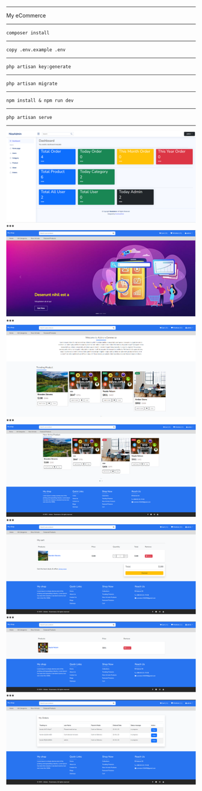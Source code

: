 ***

My eCommerce 
 

***
```
composer install  
```
***
```
copy .env.example .env 
```
***
```
php artisan key:generate 
```
***
```
php artisan migrate 
```
***
```
npm install & npm run dev 
```
***
```
php artisan serve
```
***
<img src="./public/readmi/rasm-7.png" alt="">
***
<img src="./public/readmi/rasm-1.png" alt="">
***
<img src="./public/readmi/rasm-2.png" alt="">
***
<img src="./public/readmi/rasm-3.png" alt="">
***
<img src="./public/readmi/rasm-4.png" alt="">
***
<img src="./public/readmi/rasm-5.png" alt="">
***
<img src="./public/readmi/rasm-6.png" alt="">